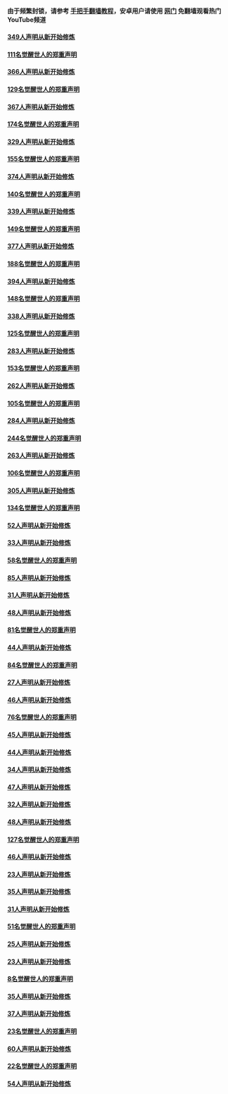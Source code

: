 #### 由于频繁封锁，请参考 [手把手翻墙教程](https://github.com/gfw-breaker/guides/wiki/)，安卓用户请使用 [网门](https://github.com/gfw-breaker/nogfw/blob/master/dl.md?t=06181701) 免翻墙观看热门YouTube频道 

#### [349人声明从新开始修炼](../pages/91/426969.md?t=06181701) 

#### [111名觉醒世人的郑重声明](../pages/91/426968.md?t=06181701) 

#### [366人声明从新开始修炼](../pages/91/426737.md?t=06181701) 

#### [129名觉醒世人的郑重声明](../pages/91/426736.md?t=06181701) 

#### [367人声明从新开始修炼](../pages/91/426421.md?t=06181701) 

#### [174名觉醒世人的郑重声明](../pages/91/426420.md?t=06181701) 

#### [329人声明从新开始修炼](../pages/91/426139.md?t=06181701) 

#### [155名觉醒世人的郑重声明](../pages/91/426138.md?t=06181701) 

#### [374人声明从新开始修炼](../pages/91/425811.md?t=06181701) 

#### [140名觉醒世人的郑重声明](../pages/91/425810.md?t=06181701) 

#### [339人声明从新开始修炼](../pages/91/425690.md?t=06181701) 

#### [149名觉醒世人的郑重声明](../pages/91/425689.md?t=06181701) 

#### [377人声明从新开始修炼](../pages/91/424867.md?t=06181701) 

#### [188名觉醒世人的郑重声明](../pages/91/424866.md?t=06181701) 

#### [394人声明从新开始修炼](../pages/91/423914.md?t=06181701) 

#### [148名觉醒世人的郑重声明](../pages/91/423913.md?t=06181701) 

#### [338人声明从新开始修炼](../pages/91/423540.md?t=06181701) 

#### [125名觉醒世人的郑重声明](../pages/91/423539.md?t=06181701) 

#### [283人声明从新开始修炼](../pages/91/423296.md?t=06181701) 

#### [153名觉醒世人的郑重声明](../pages/91/423295.md?t=06181701) 

#### [262人声明从新开始修炼](../pages/91/423004.md?t=06181701) 

#### [105名觉醒世人的郑重声明](../pages/91/423003.md?t=06181701) 

#### [284人声明从新开始修炼](../pages/91/422707.md?t=06181701) 

#### [244名觉醒世人的郑重声明](../pages/91/422706.md?t=06181701) 

#### [263人声明从新开始修炼](../pages/91/422553.md?t=06181701) 

#### [106名觉醒世人的郑重声明](../pages/91/422552.md?t=06181701) 

#### [305人声明从新开始修炼](../pages/91/422153.md?t=06181701) 

#### [134名觉醒世人的郑重声明](../pages/91/422152.md?t=06181701) 

#### [52人声明从新开始修炼](../pages/91/421846.md?t=06181701) 

#### [33人声明从新开始修炼](../pages/91/421804.md?t=06181701) 

#### [58名觉醒世人的郑重声明](../pages/91/421845.md?t=06181701) 

#### [85人声明从新开始修炼](../pages/91/421769.md?t=06181701) 

#### [31人声明从新开始修炼](../pages/91/421763.md?t=06181701) 

#### [48人声明从新开始修炼](../pages/91/421605.md?t=06181701) 

#### [81名觉醒世人的郑重声明](../pages/91/421656.md?t=06181701) 

#### [44人声明从新开始修炼](../pages/91/421544.md?t=06181701) 

#### [84名觉醒世人的郑重声明](../pages/91/421543.md?t=06181701) 

#### [27人声明从新开始修炼](../pages/91/421465.md?t=06181701) 

#### [46人声明从新开始修炼](../pages/91/421454.md?t=06181701) 

#### [76名觉醒世人的郑重声明](../pages/91/421453.md?t=06181701) 

#### [45人声明从新开始修炼](../pages/91/421452.md?t=06181701) 

#### [44人声明从新开始修炼](../pages/91/421422.md?t=06181701) 

#### [34人声明从新开始修炼](../pages/91/421322.md?t=06181701) 

#### [47人声明从新开始修炼](../pages/91/421264.md?t=06181701) 

#### [32人声明从新开始修炼](../pages/91/421225.md?t=06181701) 

#### [48人声明从新开始修炼](../pages/91/421202.md?t=06181701) 

#### [127名觉醒世人的郑重声明](../pages/91/421224.md?t=06181701) 

#### [46人声明从新开始修炼](../pages/91/421203.md?t=06181701) 

#### [23人声明从新开始修炼](../pages/91/421138.md?t=06181701) 

#### [35人声明从新开始修炼](../pages/91/421122.md?t=06181701) 

#### [31人声明从新开始修炼](../pages/91/421081.md?t=06181701) 

#### [51名觉醒世人的郑重声明](../pages/91/421080.md?t=06181701) 

#### [25人声明从新开始修炼](../pages/91/421020.md?t=06181701) 

#### [23人声明从新开始修炼](../pages/91/420884.md?t=06181701) 

#### [8名觉醒世人的郑重声明](../pages/91/420883.md?t=06181701) 

#### [35人声明从新开始修炼](../pages/91/420809.md?t=06181701) 

#### [37人声明从新开始修炼](../pages/91/420766.md?t=06181701) 

#### [23名觉醒世人的郑重声明](../pages/91/420765.md?t=06181701) 

#### [60人声明从新开始修炼](../pages/91/420727.md?t=06181701) 

#### [22名觉醒世人的郑重声明](../pages/91/420726.md?t=06181701) 

#### [54人声明从新开始修炼](../pages/91/420529.md?t=06181701) 

